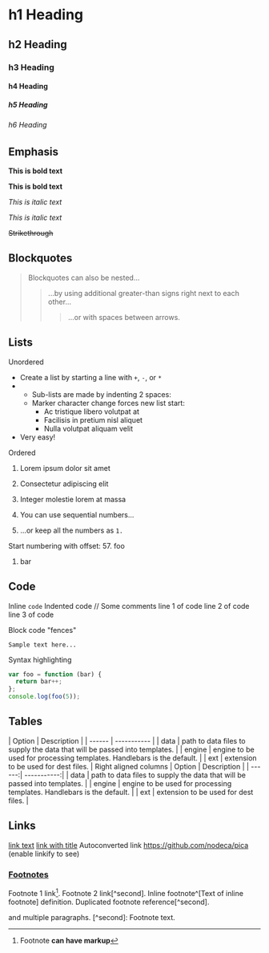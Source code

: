 # h1 Heading 
## h2 Heading 
### h3 Heading 
#### h4 Heading 
##### h5 Heading 
###### h6 Heading 
## Emphasis 

**This is bold text** 

__This is bold text__ 

*This is italic text*

_This is italic text_ 

~~Strikethrough~~ 

## Blockquotes


> Blockquotes can also be nested...
>> ...by using additional greater-than signs right next to each other...
> > > ...or with spaces between arrows.
## Lists 

Unordered 

+ Create a list by starting a line with `+`, `-`, or `*`
+ + Sub-lists are made by indenting 2 spaces:
   - Marker character change forces new list start:
     * Ac tristique libero volutpat at
     + Facilisis in pretium nisl aliquet
     - Nulla volutpat aliquam velit
+ Very easy!

Ordered 
1. Lorem ipsum dolor sit amet
2. Consectetur adipiscing elit
3. Integer molestie lorem at massa

1. You can use sequential numbers...
1. ...or keep all the numbers as `1.`

Start numbering with offset: 
57. foo 
1. bar
## Code 
Inline `code` 
Indented code 
  // Some comments 
  line 1 of code 
  line 2 of code 
  line 3 of code 

Block code "fences" 
``` 
Sample text here...
```
 Syntax highlighting
 ``` js 
 var foo = function (bar) {
   return bar++; 
 }; 
 console.log(foo(5)); 
 ```
 ## Tables 
 | Option | Description | 
 | ------ | ----------- | | data | path to data files to supply the data that will be passed into templates. | 
 | engine | engine to be used for processing templates. Handlebars is the default. | 
 | ext | extension to be used for dest files. |
 Right aligned columns 
 | Option | Description | 
 | ------:| -----------:| 
 | data | path to data files to supply the data that will be passed into templates. | 
 | engine | engine to be used for processing templates. Handlebars is the default. | 
 | ext | extension to be used for dest files. | 
 ## Links 
 [link text](http://dev.nodeca.com) 
 [link with title](http://nodeca.github.io/pica/demo/ "title text!") 
 Autoconverted link https://github.com/nodeca/pica (enable linkify to see) 
 ### [Footnotes](https://github.com/markdown-it/markdown-it-footnote) 
 Footnote 1 link[^first]. 
 Footnote 2 link[^second]. 
 Inline footnote^[Text of inline footnote] definition. 
 Duplicated footnote reference[^second]. 
 [^first]: Footnote **can have markup** 
 
   and multiple paragraphs. [^second]: Footnote text.
